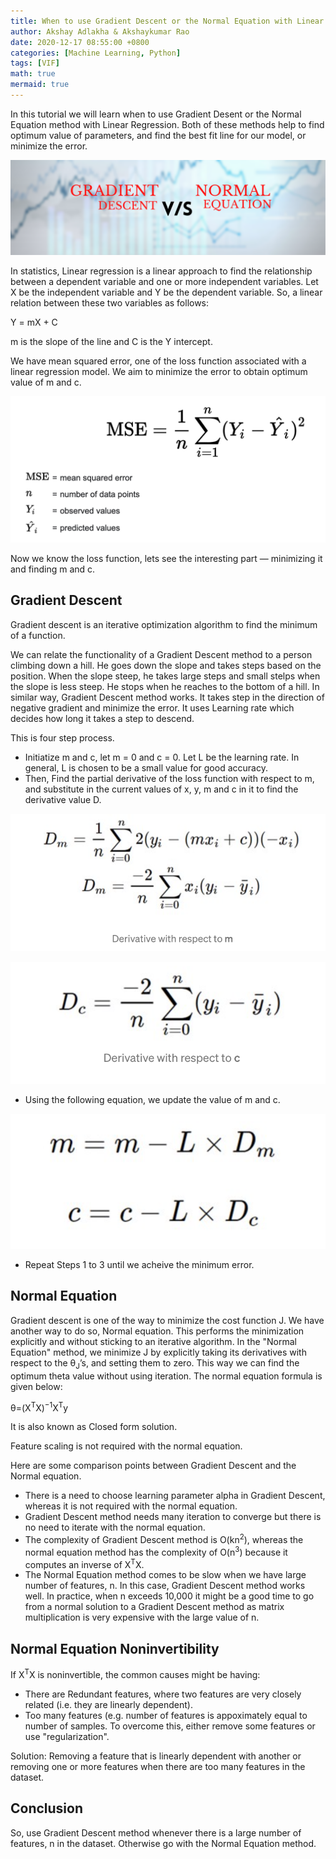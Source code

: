 ```yaml
---
title: When to use Gradient Descent or the Normal Equation with Linear Regression?
author: Akshay Adlakha & Akshaykumar Rao
date: 2020-12-17 08:55:00 +0800
categories: [Machine Learning, Python]
tags: [VIF]
math: true 
mermaid: true
---
```


In this tutorial we will learn when to use Gradient Desent or the Normal Equation method with Linear Regression. Both of these methods help to find optimum value of parameters, and find the best fit line for our model, or minimize the error. 

![upload-image](/assets/img/sample/post6.png)

In statistics, Linear regression is a linear approach to find the relationship between a dependent variable and one or more independent variables. Let X be the independent variable and Y be the dependent variable. So, a linear relation between these two variables as follows:

Y = mX + C

m is the slope of the line and C is the Y intercept.

We have mean squared error, one of the loss function associated with a linear regression model. We aim to minimize the error to obtain optimum value of m and c. 

![upload-image](/assets/img/sample/mse.png)

Now we know the loss function, lets see the interesting part — minimizing it and finding m and c.

## Gradient Descent

Gradient descent is an iterative optimization algorithm to find the minimum of a function.  

We can relate the functionality of a Gradient Descent method to a person climbing down a hill. He goes down the slope and takes steps based on the position. When the slope steep, he takes large steps and small stelps when the slope is less steep. He stops when he reaches to the bottom of a hill. In similar way, Gradient Descent method works. It takes step in the direction of negative gradient and minimize the error. It uses Learning rate which decides how long it takes a step to descend. 

This is four step process.

-  Initiatize m and c, let m = 0 and c = 0. Let L be the learning rate. In general, L is chosen to be a small value for good accuracy. 
-  Then, Find the partial derivative of the loss function with respect to m, and substitute in the current values of x, y, m and c in it to find the derivative value D.

![upload-image](/assets/img/sample/gd1.png)

![upload-image](/assets/img/sample/gd.png)

- Using the following equation, we update the value of m and c.

![upload-image](/assets/img/sample/gd2.png)

- Repeat Steps 1 to 3 until we acheive the minimum error.  

## Normal Equation

Gradient descent is one of the way to minimize the cost function J. We have another way to do so, Normal equation. This performs the minimization explicitly and without sticking to an iterative algorithm. In the "Normal Equation" method, we minimize J by explicitly taking its derivatives with respect to the θ<sub>J</sub>’s, and setting them to zero. This way we can find the optimum theta value without using iteration. The normal equation formula is given below: 

θ=(X<sup>T</sup>X)<sup>−1</sup>X<sup>T</sup>y

It is also known as Closed form solution.

Feature scaling is not required with the normal equation.

Here are some comparison points between Gradient Descent and the Normal equation.

- There is a need to choose learning parameter alpha in Gradient Descent, whereas it is not required with the normal equation.
- Gradient Descent method needs many iteration to converge but there is no need to iterate with the normal equation.
- The complexity of Gradient Descent method is O(kn<sup>2</sup>), whereas the normal equation method has the complexity of O(n<sup>3</sup>) because it computes an inverse of X<sup>T</sup>X.
- The Normal Equation method comes to be slow when we have large number of features, n. In this case, Gradient Descent method works well. In practice, when n exceeds 10,000 it might be a good time to go from a normal solution to a Gradient Descent method as matrix multiplication is very expensive with the large value of n.  


## Normal Equation Noninvertibility

If X<sup>T</sup>X is noninvertible, the common causes might be having:

- There are Redundant features, where two features are very closely related (i.e. they are linearly dependent).
- Too many features (e.g. number of features is appoximately equal to number of samples. To overcome this, either remove some features or use "regularization".

Solution: Removing a feature that is linearly dependent with another or removing one or more features when there are too many features in the dataset.

## Conclusion

So, use Gradient Descent method whenever there is a large number of features, n in the dataset. Otherwise go with the Normal Equation method. 
